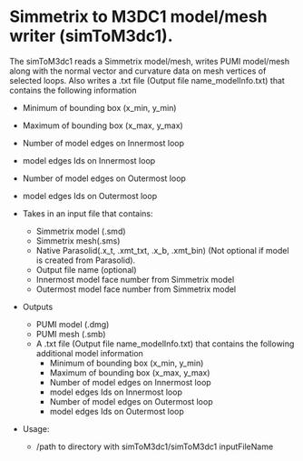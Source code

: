 # Simmetrix to M3DC1 model/mesh writer (simToM3dc1).
The simToM3dc1 reads a Simmetrix model/mesh, writes PUMI model/mesh along
with the normal vector and curvature data on mesh vertices of selected loops.
Also writes a .txt file (Output file name\_modelInfo.txt) that contains the following information
  * Minimum of bounding box (x\_min, y\_min)
  * Maximum of bounding box (x\_max, y\_max)
  * Number of model edges on Innermost loop
  * model edges Ids on Innermost loop
  * Number of model edges on Outermost loop
  * model edges Ids on Outermost loop

* Takes in an input file that contains:
    * Simmetrix model (.smd)
    * Simmetrix mesh(.sms)  
    * Native Parasolid(.x\_t, .xmt\_txt, .x\_b, .xmt\_bin) (Not optional if model is created from Parasolid).
    * Output file name (optional)
    * Innermost model face number from Simmetrix model
    * Outermost model face number from Simmetrix model

* Outputs
  * PUMI model (.dmg)
  * PUMI mesh (.smb)
  * A .txt file (Output file name\_modelInfo.txt) that contains the following additional model information
    * Minimum of bounding box (x\_min, y\_min)
    * Maximum of bounding box (x\_max, y\_max)
    * Number of model edges on Innermost loop
    * model edges Ids on Innermost loop
    * Number of model edges on Outermost loop
    * model edges Ids on Outermost loop

* Usage:
    * /path to directory with simToM3dc1/simToM3dc1 inputFileName

